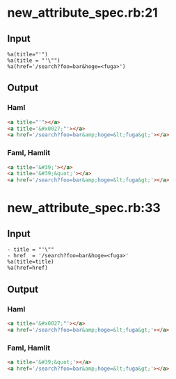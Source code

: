 # new\_attribute\_spec.rb:21
## Input
```haml
%a(title="'")
%a(title = "'\"")
%a(href='/search?foo=bar&hoge=<fuga>')

```

## Output
### Haml
```html
<a title="'"></a>
<a title='&#x0027;"'></a>
<a href='/search?foo=bar&amp;hoge=&lt;fuga&gt;'></a>

```

### Faml, Hamlit
```html
<a title='&#39;'></a>
<a title='&#39;&quot;'></a>
<a href='/search?foo=bar&amp;hoge=&lt;fuga&gt;'></a>

```


# new\_attribute\_spec.rb:33
## Input
```haml
- title = "'\""
- href  = '/search?foo=bar&hoge=<fuga>'
%a(title=title)
%a(href=href)

```

## Output
### Haml
```html
<a title='&#x0027;"'></a>
<a href='/search?foo=bar&amp;hoge=&lt;fuga&gt;'></a>

```

### Faml, Hamlit
```html
<a title='&#39;&quot;'></a>
<a href='/search?foo=bar&amp;hoge=&lt;fuga&gt;'></a>

```


